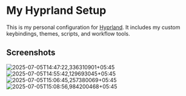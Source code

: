 # My Hyprland Setup

This is my personal configuration for [Hyprland](https://github.com/hyprwm/Hyprland). It includes my custom keybindings, themes, scripts, and workflow tools.


## Screenshots
![2025-07-05T14:47:22,336310901+05:45](https://github.com/user-attachments/assets/aaeff5de-48ba-4e1f-baa0-92f1f7dc8ee2)
![2025-07-05T14:55:42,129693045+05:45](https://github.com/user-attachments/assets/3afb5573-b93b-46c8-ab89-43f8cc2fdea8)
![2025-07-05T15:06:45,257380069+05:45](https://github.com/user-attachments/assets/37483985-a248-4c7d-8523-12b764b431f6)
![2025-07-05T15:08:56,984200468+05:45](https://github.com/user-attachments/assets/9574f0fa-aab6-4a3c-aad9-592393e9dd86)
